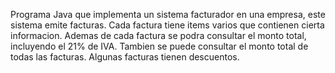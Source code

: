 Programa Java que implementa un sistema facturador en una empresa, este sistema
emite facturas.
Cada factura tiene items varios que contienen cierta informacion.
Ademas de cada factura se podra consultar el monto total,  incluyendo el 21% de IVA.
Tambien se puede consultar el monto total de todas las facturas.
Algunas facturas tienen descuentos.
